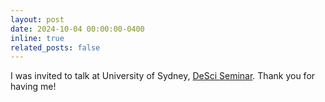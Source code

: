 ```yaml
---
layout: post
date: 2024-10-04 00:00:00-0400
inline: true
related_posts: false
---
```

I was invited to talk at University of Sydney, [DeSci Seminar](https://usyd-desci.github.io/seminar.html). Thank you for having me! 
